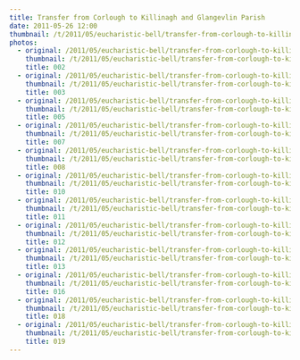 ```yaml
---
title: Transfer from Corlough to Killinagh and Glangevlin Parish
date: 2011-05-26 12:00
thumbnail: /t/2011/05/eucharistic-bell/transfer-from-corlough-to-killinagh-and-glangevlin-parish/002.jpg
photos:
  - original: /2011/05/eucharistic-bell/transfer-from-corlough-to-killinagh-and-glangevlin-parish/002.jpg
    thumbnail: /t/2011/05/eucharistic-bell/transfer-from-corlough-to-killinagh-and-glangevlin-parish/002.jpg
    title: 002
  - original: /2011/05/eucharistic-bell/transfer-from-corlough-to-killinagh-and-glangevlin-parish/003.jpg
    thumbnail: /t/2011/05/eucharistic-bell/transfer-from-corlough-to-killinagh-and-glangevlin-parish/003.jpg
    title: 003
  - original: /2011/05/eucharistic-bell/transfer-from-corlough-to-killinagh-and-glangevlin-parish/005.jpg
    thumbnail: /t/2011/05/eucharistic-bell/transfer-from-corlough-to-killinagh-and-glangevlin-parish/005.jpg
    title: 005
  - original: /2011/05/eucharistic-bell/transfer-from-corlough-to-killinagh-and-glangevlin-parish/007.jpg
    thumbnail: /t/2011/05/eucharistic-bell/transfer-from-corlough-to-killinagh-and-glangevlin-parish/007.jpg
    title: 007
  - original: /2011/05/eucharistic-bell/transfer-from-corlough-to-killinagh-and-glangevlin-parish/008.jpg
    thumbnail: /t/2011/05/eucharistic-bell/transfer-from-corlough-to-killinagh-and-glangevlin-parish/008.jpg
    title: 008
  - original: /2011/05/eucharistic-bell/transfer-from-corlough-to-killinagh-and-glangevlin-parish/010.jpg
    thumbnail: /t/2011/05/eucharistic-bell/transfer-from-corlough-to-killinagh-and-glangevlin-parish/010.jpg
    title: 010
  - original: /2011/05/eucharistic-bell/transfer-from-corlough-to-killinagh-and-glangevlin-parish/011.jpg
    thumbnail: /t/2011/05/eucharistic-bell/transfer-from-corlough-to-killinagh-and-glangevlin-parish/011.jpg
    title: 011
  - original: /2011/05/eucharistic-bell/transfer-from-corlough-to-killinagh-and-glangevlin-parish/012.jpg
    thumbnail: /t/2011/05/eucharistic-bell/transfer-from-corlough-to-killinagh-and-glangevlin-parish/012.jpg
    title: 012
  - original: /2011/05/eucharistic-bell/transfer-from-corlough-to-killinagh-and-glangevlin-parish/013.jpg
    thumbnail: /t/2011/05/eucharistic-bell/transfer-from-corlough-to-killinagh-and-glangevlin-parish/013.jpg
    title: 013
  - original: /2011/05/eucharistic-bell/transfer-from-corlough-to-killinagh-and-glangevlin-parish/016.jpg
    thumbnail: /t/2011/05/eucharistic-bell/transfer-from-corlough-to-killinagh-and-glangevlin-parish/016.jpg
    title: 016
  - original: /2011/05/eucharistic-bell/transfer-from-corlough-to-killinagh-and-glangevlin-parish/018.jpg
    thumbnail: /t/2011/05/eucharistic-bell/transfer-from-corlough-to-killinagh-and-glangevlin-parish/018.jpg
    title: 018
  - original: /2011/05/eucharistic-bell/transfer-from-corlough-to-killinagh-and-glangevlin-parish/019.jpg
    thumbnail: /t/2011/05/eucharistic-bell/transfer-from-corlough-to-killinagh-and-glangevlin-parish/019.jpg
    title: 019
---
```

